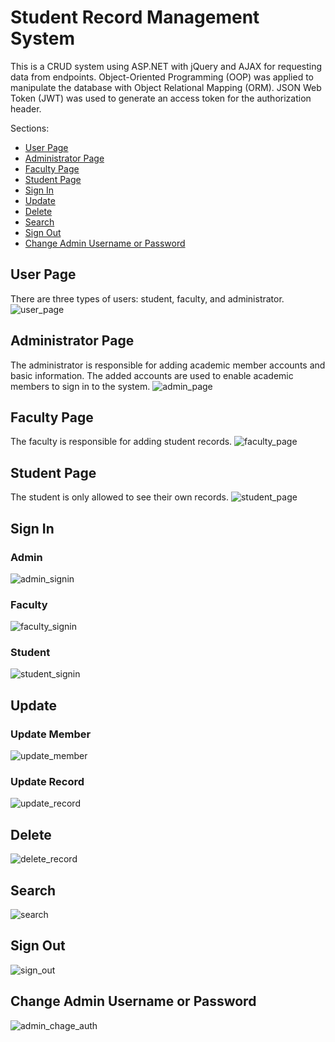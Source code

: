 # Student Record Management System #
This is a CRUD system using ASP.NET with jQuery and AJAX for requesting data from endpoints. Object-Oriented Programming (OOP) was applied to manipulate the database with Object Relational Mapping (ORM). JSON Web Token (JWT) was used to generate an access token for the authorization header.

Sections:
* [User Page](#user-page)
* [Administrator Page](#administrator-page)
* [Faculty Page](#faculty-page)
* [Student Page](#student-page)
* [Sign In](#sign-in)
* [Update](#update)
* [Delete](#delete)
* [Search](#search)
* [Sign Out](#sign-out)
* [Change Admin Username or Password](#change-admin-username-or-password)

## User Page ##
There are three types of users: student, faculty, and administrator.
![user_page](https://github.com/phil1217/SRMS-Images/blob/6a0c8c17cef3c92a83db2ead1f5c2ff657e4a308/user%20page.jpg)

## Administrator Page ##
The administrator is responsible for adding academic member accounts and basic information. The added accounts are used to enable academic members to sign in to the system.
![admin_page](https://github.com/phil1217/SRMS-Images/blob/6a0c8c17cef3c92a83db2ead1f5c2ff657e4a308/administrator%20page.jpg)

## Faculty Page ##
The faculty is responsible for adding student records.
![faculty_page](https://github.com/phil1217/SRMS-Images/blob/6a0c8c17cef3c92a83db2ead1f5c2ff657e4a308/faculty%20page.jpg)

## Student Page ##
The student is only allowed to see their own records.
![student_page](https://github.com/phil1217/SRMS-Images/blob/6a0c8c17cef3c92a83db2ead1f5c2ff657e4a308/student%20page.jpg)

## Sign In ##

### Admin ###
![admin_signin](https://github.com/phil1217/SRMS-Images/blob/6a0c8c17cef3c92a83db2ead1f5c2ff657e4a308/admin%20-%20signin.jpg)

### Faculty ###
![faculty_signin](https://github.com/phil1217/SRMS-Images/blob/6a0c8c17cef3c92a83db2ead1f5c2ff657e4a308/faculty-signin.jpg)

### Student ###
![student_signin](https://github.com/phil1217/SRMS-Images/blob/6a0c8c17cef3c92a83db2ead1f5c2ff657e4a308/student-signin.jpg)

## Update ##

### Update Member ###
![update_member](https://github.com/phil1217/SRMS-Images/blob/6a0c8c17cef3c92a83db2ead1f5c2ff657e4a308/update%20member.jpg)

### Update Record ###
![update_record](https://github.com/phil1217/SRMS-Images/blob/6a0c8c17cef3c92a83db2ead1f5c2ff657e4a308/update%20record.jpg)

## Delete ##
![delete_record](https://github.com/phil1217/SRMS-Images/blob/6a0c8c17cef3c92a83db2ead1f5c2ff657e4a308/delete.jpg)

## Search ##
![search](https://github.com/phil1217/SRMS-Images/blob/6a0c8c17cef3c92a83db2ead1f5c2ff657e4a308/administrator%20search.jpg)

## Sign Out ##
![sign_out](https://github.com/phil1217/SRMS-Images/blob/6a0c8c17cef3c92a83db2ead1f5c2ff657e4a308/signout.jpg)

## Change Admin Username or Password ##
![admin_chage_auth](https://github.com/phil1217/SRMS-Images/blob/6a0c8c17cef3c92a83db2ead1f5c2ff657e4a308/admin%20-%20auth.jpg)
